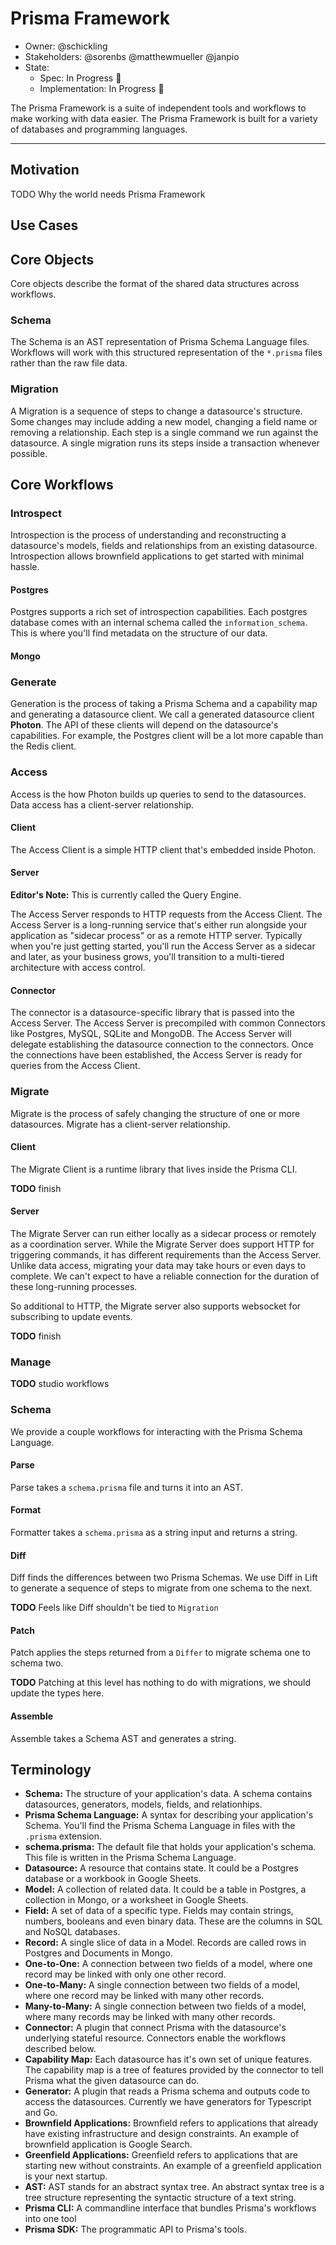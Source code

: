 # Prisma Framework

- Owner: @schickling
- Stakeholders: @sorenbs @matthewmueller @janpio
- State: 
  - Spec: In Progress 🚧
  - Implementation: In Progress 🚧

The Prisma Framework is a suite of independent tools and workflows to make working with data easier. The Prisma Framework is built for a variety of databases
and programming languages.

---

<!-- START doctoc -->
<!-- END doctoc -->

## Motivation

TODO Why the world needs Prisma Framework

## Use Cases

## Core Objects

Core objects describe the format of the shared data structures across workflows.

### Schema

The Schema is an AST representation of Prisma Schema Language files. Workflows will work with this structured representation of the `*.prisma` files rather than
the raw file data.

### Migration

A Migration is a sequence of steps to change a datasource's structure. Some changes may include adding a new model, changing a field name or removing a
relationship. Each step is a single command we run against the datasource. A single migration runs its steps inside a transaction whenever possible.


## Core Workflows

### Introspect

Introspection is the process of understanding and reconstructing a datasource's models, fields and relationships from an existing datasource. Introspection
allows brownfield applications to get started with minimal hassle.

#### Postgres

Postgres supports a rich set of introspection capabilities. Each postgres database comes with an internal schema called the `information_schema`. This is where
you'll find metadata on the structure of our data.

#### Mongo

### Generate

Generation is the process of taking a Prisma Schema and a capability map and generating a datasource client. We call a generated datasource client **Photon**.
The API of these clients will depend on the datasource's capabilities. For example, the Postgres client will be a lot more capable than the Redis client.

### Access

Access is the how Photon builds up queries to send to the datasources. Data access has a client-server relationship.

#### Client

The Access Client is a simple HTTP client that's embedded inside Photon.

#### Server

**Editor's Note:** This is currently called the Query Engine.

The Access Server responds to HTTP requests from the Access Client. The Access Server is a long-running service that's either run alongside your application as
"sidecar process" or as a remote HTTP server. Typically when you're just getting started, you'll run the Access Server as a sidecar and later, as your business
grows, you'll transition to a multi-tiered architecture with access control.

#### Connector

The connector is a datasource-specific library that is passed into the Access Server. The Access Server is precompiled with common Connectors like Postgres,
MySQL, SQLite and MongoDB. The Access Server will delegate establishing the datasource connection to the connectors. Once the connections have been established,
the Access Server is ready for queries from the Access Client.

### Migrate

Migrate is the process of safely changing the structure of one or more datasources. Migrate has a client-server relationship.

#### Client

The Migrate Client is a runtime library that lives inside the Prisma CLI.

**TODO** finish

#### Server

The Migrate Server can run either locally as a sidecar process or remotely as a coordination server. While the Migrate Server does support HTTP for triggering
commands, it has different requirements than the Access Server. Unlike data access, migrating your data may take hours or even days to complete. We can't expect
to have a reliable connection for the duration of these long-running processes.

So additional to HTTP, the Migrate server also supports websocket for subscribing to update events.

**TODO** finish

### Manage

**TODO** studio workflows

### Schema

We provide a couple workflows for interacting with the Prisma Schema Language.

#### Parse

Parse takes a `schema.prisma` file and turns it into an AST.

#### Format

Formatter takes a `schema.prisma` as a string input and returns a string.

#### Diff

Diff finds the differences between two Prisma Schemas. We use Diff in Lift to generate a sequence of steps to migrate from one schema to the next.

**TODO** Feels like Diff shouldn't be tied to `Migration`

#### Patch

Patch applies the steps returned from a `Differ` to migrate schema one to schema two.

**TODO** Patching at this level has nothing to do with migrations, we should update the types here.

#### Assemble

Assemble takes a Schema AST and generates a string.

## Terminology

- **Schema:** The structure of your application's data. A schema contains datasources, generators, models, fields, and relationhips.
- **Prisma Schema Language:** A syntax for describing your application's Schema. You'll find the Prisma Schema Language in files with the `.prisma` extension.
- **schema.prisma:** The default file that holds your application's schema. This file is written in the Prisma Schema Language.
- **Datasource:** A resource that contains state. It could be a Postgres database or a workbook in Google Sheets.
- **Model:** A collection of related data. It could be a table in Postgres, a collection in Mongo, or a worksheet in Google Sheets.
- **Field:** A set of data of a specific type. Fields may contain strings, numbers, booleans and even binary data. These are the columns in SQL and NoSQL
  databases.
- **Record:** A single slice of data in a Model. Records are called rows in Postgres and Documents in Mongo.
- **One-to-One:** A connection between two fields of a model, where one record may be linked with only one other record.
- **One-to-Many:** A single connection between two fields of a model, where one record may be linked with many other records.
- **Many-to-Many:** A single connection between two fields of a model, where many records may be linked with many other records.
- **Connector:** A plugin that connect Prisma with the datasource's underlying stateful resource. Connectors enable the workflows described below.
- **Capability Map:** Each datasource has it's own set of unique features. The capability map is a tree of features provided by the connector to tell Prisma
  what the given datasource can do.
- **Generator:** A plugin that reads a Prisma schema and outputs code to access the datasources. Currently we have generators for Typescript and Go.
- **Brownfield Applications:** Brownfield refers to applications that already have existing infrastructure and design constraints. An example of brownfield
  application is Google Search.
- **Greenfield Applications:** Greenfield refers to applications that are starting new without constraints. An example of a greenfield application is your next
  startup.
- **AST:** AST stands for an abstract syntax tree. An abstract syntax tree is a tree structure representing the syntactic structure of a text string.
- **Prisma CLI:** A commandline interface that bundles Prisma's workflows into one tool
- **Prisma SDK:** The programmatic API to Prisma's tools.

